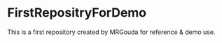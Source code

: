 # FirstRepositryForDemo
This is a first repository created by MRGouda for reference &amp; demo use. 
